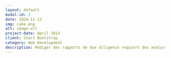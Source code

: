 ```yaml
---
layout: default
modal-id: 2
date: 2024-11-12
img: cake.png
alt: image-alt
project-date: April 2014
client: Start Bootstrap
category: Web Development
description: Rédiger des rapports de due diligence requiert des analystes expérimentés et mobilise de nombreuses heures de travail, ce qui engendre des coûts élevés en main-d'œuvre.<br>Une solution d’IA réduit la nécessité d’impliquer de nombreux analystes sur des tâches répétitives de rédaction, permettant aux équipes de se concentrer sur des analyses plus complexes ou sur des projets stratégiques.
---
```

